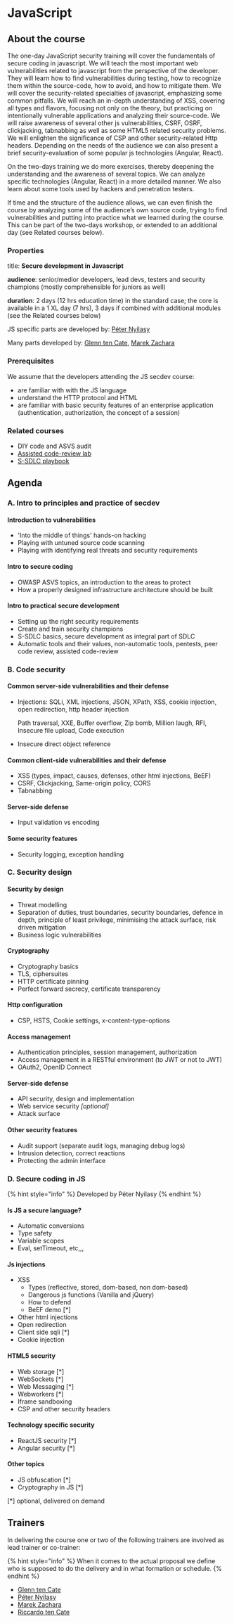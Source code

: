 # JavaScript

## About the course

The one-day JavaScript security training will cover the fundamentals of secure coding in javascript. We will teach the most important web vulnerabilities related to javascript from the perspective of the developer. They will learn how to find vulnerabilities during testing, how to recognize them within the source-code, how to avoid, and how to mitigate them. We will cover the security-related specialties of javascript, emphasizing some common pitfalls. We will reach an in-depth understanding of XSS, covering all types and flavors, focusing not only on the theory, but practicing on intentionally vulnerable applications and analyzing their source-code. We will raise awareness of several other js vulnerabilities, CSRF, OSRF, clickjacking, tabnabbing as well as some HTML5 related security problems. We will enlighten the significance of CSP and other security-related Http headers. Depending on the needs of the audience we can also present a brief security-evaluation of some popular js technologies \(Angular, React\).

On the two-days training we do more exercises, thereby deepening the understanding and the awareness of several topics. We can analyze specific technologies \(Angular, React\) in a more detailed manner. We also learn about some tools used by hackers and penetration testers.

If time and the structure of the audience allows, we can even finish the course by analyzing some of the audience’s own source code, trying to find vulnerabilities and putting into practice what we learned during the course. This can be part of the two-days workshop, or extended to an additional day \(see Related courses below\).

### Properties

title: **Secure development in Javascript**

**audience**: senior/medior developers, lead devs, testers and security champions \(mostly comprehensible for juniors as well\)

**duration**: 2 days \(12 hrs education time\) in the standard case; the core is available in a 1 XL day \(7 hrs\), 3 days if combined with additional modules \(see the Related courses below\)

JS specific parts are developed by: [Péter Nyilasy](../trainers/peter-nyilasy.md)

Many parts developed by: [Glenn ten Cate](../trainers/glenn-ten-cate.md), [Marek Zachara](../trainers/marek-zachara.md)

### Prerequisites

We assume that the developers attending the JS secdev course:

* are familiar with with the JS language
* understand the HTTP protocol and HTML
* are familiar with basic security features of an enterprise application \(authentication, authorization, the concept of a session\)

### Related courses

* DIY code and ASVS audit
* [Assisted code-review lab](../ctrl/codereview-lab.md)
* [S-SDLC playbook](../ctrl/ssdlc-playbook.md)

## Agenda

### A. Intro to principles and practice of secdev

#### Introduction to vulnerabilities

* 'Into the middle of things' hands-on hacking
* Playing with untuned source code scanning
* Playing with identifying real threats and security requirements 

#### Intro to secure coding

* OWASP ASVS topics, an introduction to the areas to protect
* How a properly designed infrastructure architecture should be built

#### Intro to practical secure development

* Setting up the right security requirements
* Create and train security champions
* S-SDLC basics, secure development as integral part of SDLC
* Automatic tools and their values, non-automatic tools, pentests, peer code review, assisted code-review

### B.    Code security

#### Common server-side vulnerabilities and their defense

* Injections: SQLi, XML injections, JSON, XPath, XSS, cookie injection, open redirection, http header injection

  Path traversal, XXE, Buffer overflow, Zip bomb, Million laugh, RFI, Insecure file upload, Code execution

* Insecure direct object reference

#### Common client-side vulnerabilities and their defense

* XSS \(types, impact, causes, defenses, other html injections, BeEF\)
* CSRF, Clickjacking, Same-origin policy, CORS
* Tabnabbing

#### Server-side defense

* Input validation vs encoding

#### Some security features

* Security logging, exception handling

### C. Security design

#### Security by design

* Threat modelling
* Separation of duties, trust boundaries, security boundaries, defence in depth, principle of least privilege, minimising the attack surface, risk driven mitigation
* Business logic vulnerabilities

#### Cryptography

* Cryptography basics
* TLS, ciphersuites
* HTTP certificate pinning 
* Perfect forward secrecy, certificate transparency

#### Http configuration

* CSP, HSTS, Cookie settings, x-content-type-options

#### Access management

* Authentication principles, session management, authorization
* Access management in a RESTful environment \(to JWT or not to JWT\)
* OAuth2, OpenID Connect

#### Server-side defense

* API security, design and implementation
* Web service security _\[optional\]_
* Attack surface

#### Other security features

* Audit support \(separate audit logs, managing debug logs\)
* Intrusion detection, correct reactions
* Protecting the admin interface

### D. Secure coding in JS

{% hint style="info" %}
Developed by Péter Nyilasy
{% endhint %}

#### Is JS a secure language?

* Automatic conversions
* Type safety
* Variable scopes
* Eval, setTimeout, etc,,,

#### Js injections

* XSS
  * Types \(reflective, stored, dom-based, non dom-based\) 
  * Dangerous js functions \(Vanilla and jQuery\)
  * How to defend 
  * BeEF demo \[\*\]
* Other html injections
* Open redirection
* Client side sqli \[\*\]
* Cookie injection

#### HTML5 security

* Web storage \[\*\]
* WebSockets \[\*\]
* Web Messaging \[\*\]
* Webworkers \[\*\]
* Iframe sandboxing
* CSP and other security headers

#### Technology specific security

* ReactJS security \[\*\]
* Angular security \[\*\]

#### Other topics

* JS obfuscation \[\*\]
* Cryptography in JS \[\*\]

\[\*\] optional, delivered on demand

## Trainers

In delivering the course one or two of the following trainers are involved as lead trainer or co-trainer:

{% hint style="info" %}
When it comes to the actual proposal we define who is supposed to do the delivery and in what formation or schedule.
{% endhint %}

* [Glenn ten Cate](../trainers/glenn-ten-cate.md)
* [Péter Nyilasy](../trainers/peter-nyilasy.md) 
* [Marek Zachara](../trainers/marek-zachara.md) 
* [Riccardo ten Cate](../trainers/riccardo-ten-cate.md)

